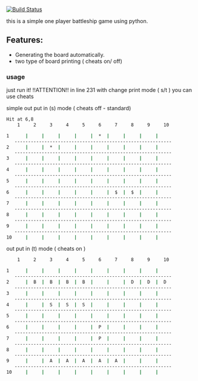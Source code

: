 
[![Build Status](https://travis-ci.org/joemccann/dillinger.svg?branch=master)](https://travis-ci.org/joemccann/dillinger)

this is a simple one player battleship game using python.
## Features:

  - Generating the board automatically.
  - two type of board printing ( cheats on/ off)
  
### usage

just run it! 
!!ATTENTION!! in line  231 with change print mode ( s/t ) you can use cheats

simple out put in (s) mode ( cheats off - standard)

```sh
Hit at 6,8
    1     2     3     4     5     6     7     8     9     10   

1      |     |     |     |     |  *  |     |     |     |   
   ----------------------------------------------------------
2      |     |  *  |     |     |     |     |     |     |   
   ----------------------------------------------------------
3      |     |     |     |     |     |     |     |     |   
   ----------------------------------------------------------
4      |     |     |     |     |     |     |     |     |   
   ----------------------------------------------------------
5      |     |     |     |     |     |     |     |     |   
   ----------------------------------------------------------
6      |     |     |     |     |     |  $  |  $  |     |   
   ----------------------------------------------------------
7      |     |     |     |     |     |     |     |     |   
   ----------------------------------------------------------
8      |     |     |     |     |     |     |     |     |   
   ----------------------------------------------------------
9      |     |     |     |     |     |     |     |     |   
   ----------------------------------------------------------
10     |     |     |     |     |     |     |     |     |   


```

out put in (t) mode ( cheats on )
```sh
    1     2     3     4     5     6     7     8     9     10   

1      |     |     |     |     |     |     |     |     |   
   ----------------------------------------------------------
2      |  B  |  B  |  B  |  B  |     |     |  D  |  D  |  D
   ----------------------------------------------------------
3      |     |     |     |     |     |     |     |     |   
   ----------------------------------------------------------
4      |     |  S  |  S  |  S  |     |     |     |     |   
   ----------------------------------------------------------
5      |     |     |     |     |     |     |     |     |   
   ----------------------------------------------------------
6      |     |     |     |     |  P  |     |     |     |   
   ----------------------------------------------------------
7      |     |     |     |     |  P  |     |     |     |   
   ----------------------------------------------------------
8      |     |     |     |     |     |     |     |     |   
   ----------------------------------------------------------
9      |     |  A  |  A  |  A  |  A  |  A  |     |     |   
   ----------------------------------------------------------
10     |     |     |     |     |     |     |     |     |   


```
